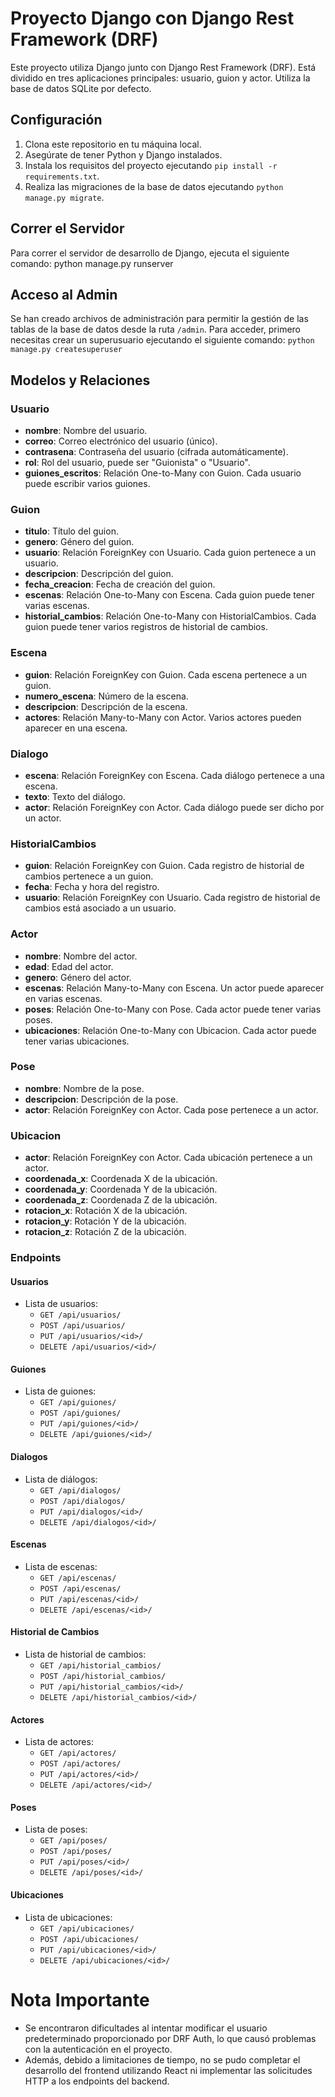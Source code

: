# Proyecto Django con Django Rest Framework (DRF)

Este proyecto utiliza Django junto con Django Rest Framework (DRF). Está dividido en tres aplicaciones principales: usuario, guion y actor. Utiliza la base de datos SQLite por defecto.

## Configuración

1. Clona este repositorio en tu máquina local.
2. Asegúrate de tener Python y Django instalados.
3. Instala los requisitos del proyecto ejecutando `pip install -r requirements.txt`.
4. Realiza las migraciones de la base de datos ejecutando `python manage.py migrate`.

## Correr el Servidor

Para correr el servidor de desarrollo de Django, ejecuta el siguiente comando:
python manage.py runserver

## Acceso al Admin

Se han creado archivos de administración para permitir la gestión de las tablas de la base de datos desde la ruta `/admin`. Para acceder, primero necesitas crear un superusuario ejecutando el siguiente comando:
`python manage.py createsuperuser`

## Modelos y Relaciones

### Usuario

- **nombre**: Nombre del usuario.
- **correo**: Correo electrónico del usuario (único).
- **contrasena**: Contraseña del usuario (cifrada automáticamente).
- **rol**: Rol del usuario, puede ser "Guionista" o "Usuario".
- **guiones_escritos**: Relación One-to-Many con Guion. Cada usuario puede escribir varios guiones.

### Guion

- **titulo**: Título del guion.
- **genero**: Género del guion.
- **usuario**: Relación ForeignKey con Usuario. Cada guion pertenece a un usuario.
- **descripcion**: Descripción del guion.
- **fecha_creacion**: Fecha de creación del guion.
- **escenas**: Relación One-to-Many con Escena. Cada guion puede tener varias escenas.
- **historial_cambios**: Relación One-to-Many con HistorialCambios. Cada guion puede tener varios registros de historial de cambios.

### Escena

- **guion**: Relación ForeignKey con Guion. Cada escena pertenece a un guion.
- **numero_escena**: Número de la escena.
- **descripcion**: Descripción de la escena.
- **actores**: Relación Many-to-Many con Actor. Varios actores pueden aparecer en una escena.

### Dialogo

- **escena**: Relación ForeignKey con Escena. Cada diálogo pertenece a una escena.
- **texto**: Texto del diálogo.
- **actor**: Relación ForeignKey con Actor. Cada diálogo puede ser dicho por un actor.

### HistorialCambios

- **guion**: Relación ForeignKey con Guion. Cada registro de historial de cambios pertenece a un guion.
- **fecha**: Fecha y hora del registro.
- **usuario**: Relación ForeignKey con Usuario. Cada registro de historial de cambios está asociado a un usuario.

### Actor

- **nombre**: Nombre del actor.
- **edad**: Edad del actor.
- **genero**: Género del actor.
- **escenas**: Relación Many-to-Many con Escena. Un actor puede aparecer en varias escenas.
- **poses**: Relación One-to-Many con Pose. Cada actor puede tener varias poses.
- **ubicaciones**: Relación One-to-Many con Ubicacion. Cada actor puede tener varias ubicaciones.

### Pose

- **nombre**: Nombre de la pose.
- **descripcion**: Descripción de la pose.
- **actor**: Relación ForeignKey con Actor. Cada pose pertenece a un actor.

### Ubicacion

- **actor**: Relación ForeignKey con Actor. Cada ubicación pertenece a un actor.
- **coordenada_x**: Coordenada X de la ubicación.
- **coordenada_y**: Coordenada Y de la ubicación.
- **coordenada_z**: Coordenada Z de la ubicación.
- **rotacion_x**: Rotación X de la ubicación.
- **rotacion_y**: Rotación Y de la ubicación.
- **rotacion_z**: Rotación Z de la ubicación.

### Endpoints

#### Usuarios

- Lista de usuarios:
  - `GET /api/usuarios/`
  - `POST /api/usuarios/`
  - `PUT /api/usuarios/<id>/`
  - `DELETE /api/usuarios/<id>/`

#### Guiones

- Lista de guiones:
  - `GET /api/guiones/`
  - `POST /api/guiones/`
  - `PUT /api/guiones/<id>/`
  - `DELETE /api/guiones/<id>/`

#### Dialogos

- Lista de diálogos:
  - `GET /api/dialogos/`
  - `POST /api/dialogos/`
  - `PUT /api/dialogos/<id>/`
  - `DELETE /api/dialogos/<id>/`

#### Escenas

- Lista de escenas:
  - `GET /api/escenas/`
  - `POST /api/escenas/`
  - `PUT /api/escenas/<id>/`
  - `DELETE /api/escenas/<id>/`

#### Historial de Cambios

- Lista de historial de cambios:
  - `GET /api/historial_cambios/`
  - `POST /api/historial_cambios/`
  - `PUT /api/historial_cambios/<id>/`
  - `DELETE /api/historial_cambios/<id>/`

#### Actores

- Lista de actores:
  - `GET /api/actores/`
  - `POST /api/actores/`
  - `PUT /api/actores/<id>/`
  - `DELETE /api/actores/<id>/`

#### Poses

- Lista de poses:
  - `GET /api/poses/`
  - `POST /api/poses/`
  - `PUT /api/poses/<id>/`
  - `DELETE /api/poses/<id>/`

#### Ubicaciones

- Lista de ubicaciones:
  - `GET /api/ubicaciones/`
  - `POST /api/ubicaciones/`
  - `PUT /api/ubicaciones/<id>/`
  - `DELETE /api/ubicaciones/<id>/`

# Nota Importante

- Se encontraron dificultades al intentar modificar el usuario predeterminado proporcionado por DRF Auth, lo que causó problemas con la autenticación en el proyecto.
- Además, debido a limitaciones de tiempo, no se pudo completar el desarrollo del frontend utilizando React ni implementar las solicitudes HTTP a los endpoints del backend.
